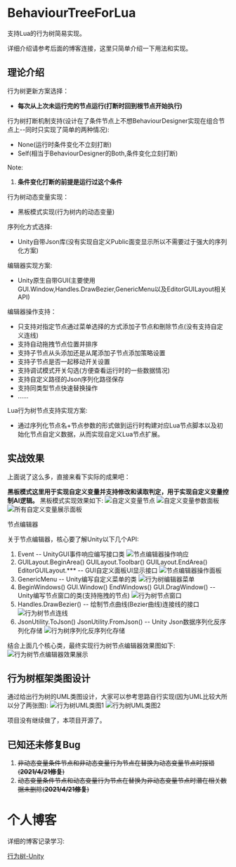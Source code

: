 # BehaviourTreeForLua
支持Lua的行为树简易实现。

详细介绍请参考后面的博客连接，这里只简单介绍一下用法和实现。

## 理论介绍

行为树更新方案选择：

- **每次从上次未运行完的节点运行(打断时回到根节点开始执行)**

行为树打断机制支持(设计在了条件节点上不想BehaviourDesigner实现在组合节点上--同时只实现了简单的两种情况):

- None(运行时条件变化不立刻打断)
- Self(相当于BehaviourDesigner的Both,条件变化立刻打断)

Note:

1. **条件变化打断的前提是运行过这个条件**

行为树动态变量实现：

- 黑板模式实现(行为树内的动态变量)

序列化方式选择:

- Unity自带Json库(没有实现自定义Public面变显示所以不需要过于强大的序列化方案)

编辑器实现方案:

- Unity原生自带GUI(主要使用GUI.Window,Handles.DrawBezier,GenericMenu以及EditorGUILayout相关API)

编辑器操作支持：

- 只支持对指定节点通过菜单选择的方式添加子节点和刪除节点(没有支持自定义连线)
- 支持自动拖拽节点位置并排序
- 支持子节点从头添加还是从尾添加子节点添加策略设置
- 支持子节点是否一起移动开关设置
- 支持调试模式开关勾选(方便查看运行时的一些数据情况)
- 支持自定义路径的Json序列化路径保存
- 支持同类型节点快速替换操作
- ......

Lua行为树节点支持实现方案:

- 通过序列化节点名+节点参数的形式做到运行时构建对应Lua节点脚本以及初始化节点自定义数据，从而实现自定义Lua节点扩展。

## 实战效果

上面说了这么多，直接来看下实际的成果吧：

**黑板模式这里用于实现自定义变量并支持修改和读取判定，用于实现自定义变量控制AI逻辑。**
黑板模式实现效果如下:
![自定义变量节点](/img/AI/BehaviourTree/CustomVariableNodes.png)
![自定义变量参数面板](/img/AI/BehaviourTree/CustomVariableInspector.png)
![所有自定义变量展示面板](/img/AI/BehaviourTree/AllCustomVariableInspector.png)

节点编辑器

关于节点编辑器，核心要了解Unity以下几个API:
1. Event -- UnityGUI事件响应编写接口类
    ![节点编辑器操作响应](/img/AI/BehaviourTree/GenericMenu.png)
2. GUILayout.BeginArea() GUILayout.Toolbar() GUILayout.EndArea() EditorGUILayout.*** -- GUI自定义面板UI显示接口
    ![节点编辑器操作面板](/img/AI/BehaviourTree/BTOperationPanel.png)
3. GenericMenu -- Unity编写自定义菜单的类
    ![行为树编辑器菜单](/img/AI/BehaviourTree/GenericMenu.png)
4. BeginWindows() GUI.Window() EndWindows() GUI.DragWindow() -- Unity编写节点窗口的类(支持拖拽的节点)
    ![行为树节点窗口](/img/AI/BehaviourTree/BTEditorNode.png)
5. Handles.DrawBezier() -- 绘制节点曲线(Bezier曲线)连接线的接口
    ![行为树节点连线](/img/AI/BehaviourTree/BTNodeConnectLine.png)
6. JsonUtility.ToJson() JsonUtility.FromJson<T>() -- Unity Json数据序列化反序列化存储
    ![行为树序列化反序列化存储](/img/AI/BehaviourTree/BTJsonData.png)

结合上面几个核心类，最终实现行为树节点编辑器效果图如下:
![行为树节点编辑器效果展示](/img/AI/BehaviourTree/BTNodeEditor.png)

## 行为树框架类图设计

通过给出行为树的UML类图设计，大家可以参考思路自行实现(因为UML比较大所以分了两张图):
![行为树UML类图1](/img/AI/BehaviourTree/BehaviourTreeUML1.png)
![行为树UML类图2](/img/AI/BehaviourTree/BehaviourTreeUML2.png)

项目没有继续做了，本项目开源了。

## 已知还未修复Bug

1. ~~非动态变量条件节点和非动态变量行为节点在替换为动态变量节点时报错(**2021/4/21修复**)~~
2. ~~动态变量条件节点和动态变量行为节点在替换为非动态变量节点时潜在相关数据未删除(**2021/4/21修复**)~~

# 个人博客

详细的博客记录学习:

[行为树-Unity](http://tonytang1990.github.io/2020/09/12/行为树-Unity/)